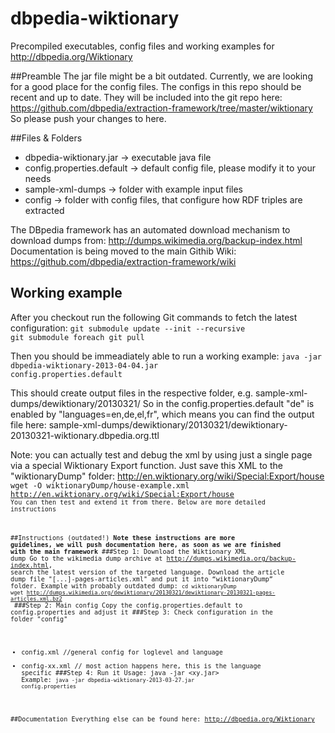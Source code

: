 dbpedia-wiktionary
==================

Precompiled executables, config files and working examples for http://dbpedia.org/Wiktionary

##Preamble
The jar file might be a bit outdated. Currently, we are looking for a good place for the config files. 
The configs in this repo should be recent and up to date. They will be included into the git repo here:
https://github.com/dbpedia/extraction-framework/tree/master/wiktionary
So please push your changes to here.

##Files & Folders
* dbpedia-wiktionary.jar -> executable java file
* config.properties.default -> default config file, please modify it to your needs
* sample-xml-dumps -> folder with example input files
* config -> folder with config files, that configure how RDF triples are extracted

The DBpedia framework has an automated download mechanism to download dumps from: http://dumps.wikimedia.org/backup-index.html
Documentation is being moved to the main Githib Wiki: https://github.com/dbpedia/extraction-framework/wiki

## Working example
After you checkout run the following Git commands to fetch the latest configuration:
<code>git submodule update --init --recursive</code><br/>
<code>git submodule foreach git pull</code>

Then you should be immeadiately able to run a working example:
<code>java -jar dbpedia-wiktionary-2013-04-04.jar config.properties.default</code>

This should create output files in the respective folder, e.g. sample-xml-dumps/dewiktionary/20130321/
So in the config.properties.default "de" is enabled by "languages=en,de,el,fr", which means you can find the output file here:
sample-xml-dumps/dewiktionary/20130321/dewiktionary-20130321-wiktionary.dbpedia.org.ttl

Note: you can actually test and debug the xml by using just a single page via a special Wiktionary Export function. 
Just save this XML to the "wiktionaryDump" folder: http://en.wiktionary.org/wiki/Special:Export/house
<code>wget -O wiktionaryDump/house-example.xml http://en.wiktionary.org/wiki/Special:Export/house<code>
You can then test and extend it from there. Below are more detailed instructions


##Instructions (outdated!)
**Note these instructions are more guidelines, we will push documentation here, as soon as we are finished with the main framework**
###Step 1: Download the Wiktionary XML dump
Go to the wikimedia dump archive at http://dumps.wikimedia.org/backup-index.html, search the latest version of the targeted language. 
Download the article dump file "[...]-pages-articles.xml" and put it into  “wiktionaryDump” folder.
Example with probably outdated dump:
<code>cd wiktionaryDump
wget http://dumps.wikimedia.org/dewiktionary/20130321/dewiktionary-20130321-pages-articles.xml.bz2
</code>
###Step 2: Main config
Copy the config.properties.default to config.properties and adjust it 
###Step 3: Check configuration in the folder "config"
* config.xml //general config for loglevel and language
* config-xx.xml // most action happens here, this is the language specific 
###Step 4: Run it
Usage: java -jar <xy.jar> <configfile> 
Example:
<code>java -jar dbpedia-wiktionary-2013-03-27.jar config.properties </code>


##Documentation
Everything else can be found here: http://dbpedia.org/Wiktionary

